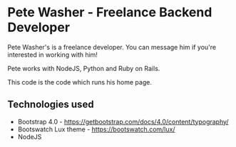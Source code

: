 # Pete Washer - Freelance Backend Developer

Pete Washer's is a freelance developer. You can message him if you're interested in working with him!

Pete works with NodeJS, Python and Ruby on Rails.

This code is the code which runs his home page.

## Technologies used
* Bootstrap 4.0 - https://getbootstrap.com/docs/4.0/content/typography/
* Bootswatch Lux theme - https://bootswatch.com/lux/
* NodeJS
